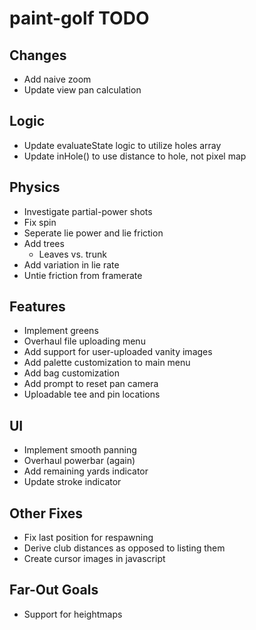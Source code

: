 # paint-golf TODO

## Changes

* Add naive zoom
* Update view pan calculation


## Logic

* Update evaluateState logic to utilize holes array
* Update inHole() to use distance to hole, not pixel map


## Physics

* Investigate partial-power shots
* Fix spin
* Seperate lie power and lie friction
* Add trees
    * Leaves vs. trunk
* Add variation in lie rate
* Untie friction from framerate


## Features

* Implement greens
* Overhaul file uploading menu
* Add support for user-uploaded vanity images
* Add palette customization to main menu
* Add bag customization
* Add prompt to reset pan camera
* Uploadable tee and pin locations


## UI

* Implement smooth panning
* Overhaul powerbar (again)
* Add remaining yards indicator
* Update stroke indicator


## Other Fixes

* Fix last position for respawning
* Derive club distances as opposed to listing them
* Create cursor images in javascript


## Far-Out Goals

* Support for heightmaps
